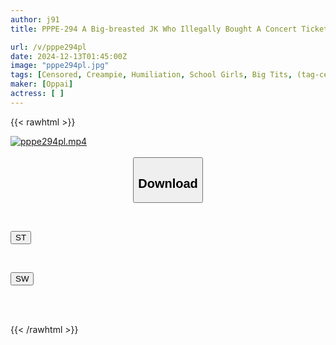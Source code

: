 ```yaml
---
author: j91
title: PPPE-294 A Big-breasted JK Who Illegally Bought A Concert Ticket Is Screwed By The Wicked Scalpers Until The Concert, And Is A Submissive Creampie Slave ● 14 Ejaculations

url: /v/pppe294pl
date: 2024-12-13T01:45:00Z
image: "pppe294pl.jpg"
tags: [Censored, Creampie, Humiliation, School Girls, Big Tits, (tag-censored)	]
maker: [Oppai]
actress: [ ]
---
```



{{< rawhtml >}}

<div class="video" data-videoid="23M1BB8rzVhP4A">
    <a href="javascript:;">
        <img src="/v/pppe294pl/pppe294pl.jpg" width="WIDTH" height="HEIGHT" alt="pppe294pl.mp4" loading="lazy">
    </a>
</div>

<script type="text/javascript" src="https://j91.asia/asset/on-demand-st.js"></script>

<br>
  <link rel="stylesheet" href="https://j91.asia/asset/bs5.css">
  
  <center>
  <button class="btn btn-primary" type="button" data-bs-toggle="collapse" data-bs-target=".multi-collapse" aria-expanded="false" aria-controls="multiCollapseExample1 multiCollapseExample2"><h2>Download</h2></button></center>
</p>
<div class="row">
  <div class="col">
    <div class="collapse multi-collapse" id="multiCollapseExample1">
      <div class="card card-body">
	      	      <br>
<div class="buttons">  
<p><a href="/v/pppe294pl/st.html" target="_blank"><button class="btn-hover color-3"><i class="fa fa-download"></i> ST</button></a></p></div>
    </div>
  </div>
</div>
  <div class="col">
    <div class="collapse multi-collapse" id="multiCollapseExample2">
      <div class="card card-body">
	      <br>
<div class="buttons">
<p><a href="/v/pppe294pl/sw.html" target="_blank"><button class="btn-hover color-2"><i class="fa fa-download"></i> SW</button></a></p></div>
<br><br>
      </div>
    </div>
  </div>
</div>

{{< /rawhtml >}}